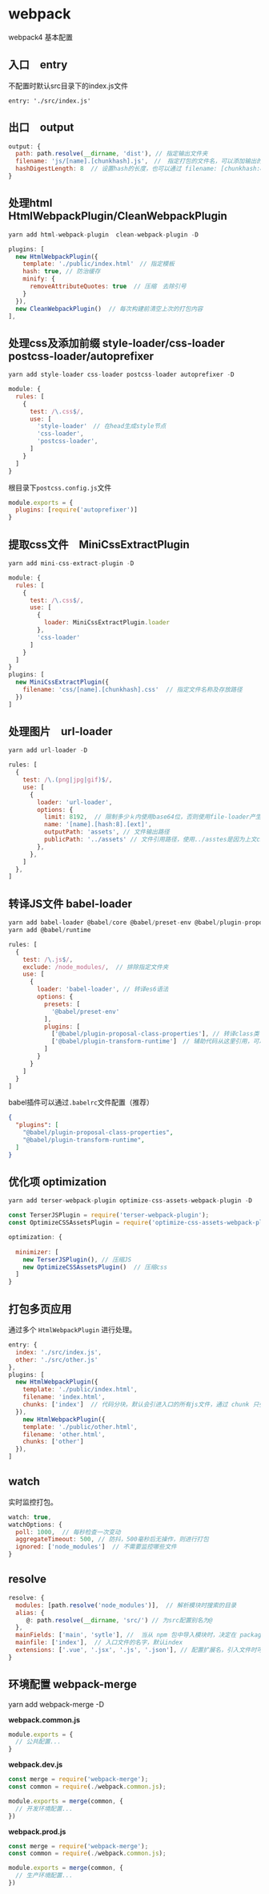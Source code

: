 # webpack
webpack4 基本配置

## 入口　entry
不配置时默认src目录下的index.js文件
```ｊｓ
entry: './src/index.js'
```

## 出口　output
```js
output: {
  path: path.resolve(__dirname, 'dist'), // 指定输出文件夹
  filename: 'js/[name].[chunkhash].js',　//　指定打包的文件名，可以添加输出的路径 chunkhash 可以防止缓存　页面改动时，每次构建的hash都不一样
  hashDigestLength: 8  // 设置hash的长度，也可以通过 filename: [chunkhash:8]　设置
}
```

## 处理html HtmlWebpackPlugin/CleanWebpackPlugin
```js
yarn add html-webpack-plugin  clean-webpack-plugin -D

plugins: [
  new HtmlWebpackPlugin({
    template: './public/index.html'　// 指定模板
    hash: true, // 防治缓存
    minify: {
      removeAttributeQuotes: true  // 压缩　去除引号
    }
  }),
  new CleanWebpackPlugin()  // 每次构建前清空上次的打包内容
],
```

## 处理css及添加前缀 style-loader/css-loader　postcss-loader/autoprefixer
```js
yarn add style-loader css-loader postcss-loader autoprefixer -D

module: {
  rules: [
    {
      test: /\.css$/,
      use: [
        'style-loader'　// 在head生成style节点
        'css-loader', 
        'postcss-loader',
      ] 
    }
  ]
}
```

根目录下`postcss.config.js`文件
```js
module.exports = {
  plugins: [require('autoprefixer')]
}
```

## 提取css文件　MiniCssExtractPlugin
```js
yarn add mini-css-extract-plugin -D

module: {
  rules: [
    {
      test: /\.css$/,
      use: [
        {
          loader: MiniCssExtractPlugin.loader
        },
        'css-loader'
      ] 
    }
  ]
}
plugins: [
  new MiniCssExtractPlugin({
    filename: 'css/[name].[chunkhash].css'  // 指定文件名称及存放路径
  })
]
```

## 处理图片　url-loader
```js
yarn add url-loader -D

rules: [
  {
    test: /\.(png|jpg|gif)$/,
    use: [
      {
        loader: 'url-loader',
        options: {
          limit: 8192,  // 限制多少ｋ内使用base64位，否则使用file-loader产生一张真实的图片
          name: '[name].[hash:8].[ext]',
          outputPath: 'assets', // 文件输出路径
          publicPath: '../assets' // 文件引用路径，使用../asstes是因为上文css文件打包在css文件夹内。不返回上层目录，图片引用地址会在css目录下。
        },
      },
    ]
  },
]
```

## 转译JS文件 babel-loader
```js
yarn add babel-loader @babel/core @babel/preset-env @babel/plugin-proposal-class-properties　@babel/plugin-transform-runtime -D
yarn add @babel/runtime

rules: [
  {
    test: /\.js$/,
    exclude: /node_modules/,  // 排除指定文件夹
    use: [
      {
        loader: 'babel-loader', // 转译es6语法
        options: {
          presets: [
            '@babel/preset-env'
          ],
          plugins: [
            ['@babel/plugin-proposal-class-properties'], // 转译class类
            ['@babel/plugin-transform-runtime']　// 辅助代码从这里引用，可以减少代码体积
          ]
        }
      }
    ]
  }
]
```
babel插件可以通过`.babelrc`文件配置（推荐）
```JSON
{
  "plugins": [
    "@babel/plugin-proposal-class-properties",
    "@babel/plugin-transform-runtime",
  ]
}
```

## 优化项 optimization
```js
yarn add terser-webpack-plugin optimize-css-assets-webpack-plugin -D

const TerserJSPlugin = require('terser-webpack-plugin');
const OptimizeCSSAssetsPlugin = require('optimize-css-assets-webpack-plugin');

optimization: {
    
  minimizer: [
    new TerserJSPlugin(), // 压缩JS
    new OptimizeCSSAssetsPlugin()  // 压缩css
  ]
}
```

## 打包多页应用
通过多个 `HtmlWebpackPlugin` 进行处理。  

```js
entry: {
  index: './src/index.js',
  other: './src/other.js'
},
plugins: [
  new HtmlWebpackPlugin({
    template: './public/index.html',
    filename: 'index.html',
    chunks: ['index']  // 代码分块。默认会引进入口的所有js文件，通过 chunk 只引入自己想要的
  }),
    new HtmlWebpackPlugin({
    template: './public/other.html',
    filename: 'other.html',
    chunks: ['other']
  }),
]
```

## watch
实时监控打包。

```js
watch: true,
watchOptions: {
  poll: 1000,  // 每秒检查一次变动
  aggregateTimeout: 500, // 防抖，500毫秒后无操作，则进行打包
  ignored: ['node_modules']  // 不需要监控哪些文件
}
```

## resolve
```js
resolve: {
  modules: [path.resolve('node_modules')],  // 解析模块时搜索的目录
  alias: {
     @: path.resolve(__dirname, 'src/') // 为src配置别名为@
  },
  mainFields: ['main', 'sytle'], //  当从 npm 包中导入模块时，决定在 package.json 中使用哪个字段导入模块。优先查找左边。
  mainfile: ['index'],  // 入口文件的名字，默认index
  extensions: ['.vue', '.jsx', '.js', '.json'], // 配置扩展名，引入文件时可以不用写配置的扩展名
}
```

## 环境配置 webpack-merge
yarn add webpack-merge -D  

**webpack.common.js**
```js
module.exports = {
  // 公共配置...
}
```  

**webpack.dev.js**  
```js
const merge = require('webpack-merge');
const common = require(./webpack.common.js);

module.exports = merge(common, {
  // 开发环境配置...
})
```  

**webpack.prod.js**  
```js
const merge = require('webpack-merge');
const common = require(./webpack.common.js);

module.exports = merge(common, {
  // 生产环境配置...
})
```
